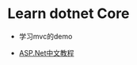 # Learn dotnet Core

- 学习mvc的demo

- [ASP.Net中文教程](http://www.cnblogs.com/dotNETCoreSG/p/aspnetcore-index.html)